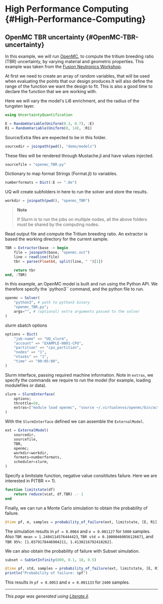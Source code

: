 
# High Performance Computing {#High-Performance-Computing}

## OpenMC TBR uncertainty {#OpenMC-TBR-uncertainty}

In this example, we will run [OpenMC](https://openmc.org/), to compute the tritium breeding ratio (TBR) uncertainty, by varying material and geometric properties. This example was taken from the [Fusion Neutronics Workshop](https://github.com/fusion-energy/neutronics-workshop).

At first we need to create an array of random variables, that will be used when evaluating the points that our design produces.It will also define the range of the function we want the design to fit. This is also a good time to declare the function that we are working with.

Here we will vary the model&#39;s Li6 enrichment, and the radius of the tungsten layer.

```julia
using UncertaintyQuantification

E = RandomVariable(Uniform(0.3, 0.7), :E)
R1 = RandomVariable(Uniform(8, 14), :R1)
```


Source/Extra files are expected to be in this folder.

```julia
sourcedir = joinpath(pwd(), "demo/models")
```


These files will be rendered through Mustache.jl and have values injected.

```julia
sourcefile = "openmc_TBR.py"
```


Dictionary to map format Strings (Format.jl) to variables.

```julia
numberformats = Dict(:E => ".8e")
```


UQ will create subfolders in here to run the solver and store the results.

```julia
workdir = joinpath(pwd(), "openmc_TBR")
```

> 
> **Note**
> 
> If Slurm is to run the jobs on multiple nodes, all the above folders must be shared by the computing nodes.
> 


Read output file and compute the Tritium breeding ratio. An extractor is based the working directory for the current sample.

```julia
TBR = Extractor(base -> begin
    file = joinpath(base, "openmc.out")
    line = readline(file)
    tbr = parse(Float64, split(line, " ")[1])

    return tbr
end, :TBR)
```


In this example, an OpenMC model is built and run using the Python API. We therefore specify the `python3`` command, and the python file to run.

```julia
openmc = Solver(
    "python3", # path to python3 binary
    "openmc_TBR.py";
    args="", # (optional) extra arguments passed to the solver
)
```


slurm  sbatch options

```julia
options = Dict(
    "job-name" => "UQ_slurm",
    "account" => "EXAMPLE-0001-CPU",
    "partition" => "cpu_partition",
    "nodes" => "1",
    "ntasks" => "1",
    "time" => "00:05:00",
)
```


Slurm interface, passing required machine information. Note in `extras`, we specify the commands we require to run the model (for example, loading modulefiles or data).

```julia
slurm = SlurmInterface(
    options;
    throttle=50,
    extras=["module load openmc", "source ~/.virtualenvs/openmc/bin/activate"],
)
```


With the `SlurmInterface` defined we can assemble the `ExternalModel`.

```julia
ext = ExternalModel(
    sourcedir,
    sourcefile,
    TBR,
    openmc;
    workdir=workdir,
    formats=numberformats,
    scheduler=slurm,
)
```


Specify a limitstate function, negative value consititutes failure. Here we are interested in P(TBR &lt;= 1).

```julia
function limitstate(df)
    return reduce(vcat, df.TBR) .- 1
end
```


Finally, we can run a Monte Carlo simulation to obtain the probability of failure.

```julia
@time pf, σ, samples = probability_of_failure(ext, limitstate, [E, R1], MonteCarlo(5000))
```


The simulation results in `pf = 0.0064` and `σ = 0.001127` for `5000` samples. Also `TBR mean = 1.2404114576444423`, `TBR std = 0.10000460056126671`, and `TBR 95%: [1.0379178446904211, 1.4130216792418262]`.

We can also obtain the probability of failure with Subset simulation.

```julia
subset = SubSetInfinity(800, 0.1, 10, 0.5)

@time pf, std, samples = probability_of_failure(ext, limitstate, [E, R1], subset)
println("Probability of failure: $pf")
```


This results in `pf = 0.0053` and `σ = 0.001133` for `2400` samples.


---


_This page was generated using [Literate.jl](https://github.com/fredrikekre/Literate.jl)._
